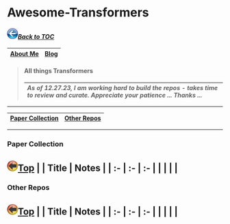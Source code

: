 # Awesome-Transformers
#### _[<img src="images/back_button_2.png" width="25" height="25">Back to TOC](https://github.com/xsankar/Awesome-Awesome-LLM)_
| [About Me](https://www.linkedin.com/in/ksankar) | [Blog](https://ksankar.medium.com) |
| :- | :- |
> #### All things Transformers
> |***As of 12.27.23, I am working hard to build the repos - takes time to review and curate. Appreciate your patience ... Thanks ...***|
> | :- |
> 
---
| [Paper Collection](#paper-collection) | [Other Repos](#other-repos) |
| :-: | :-: | 
---
### Paper Collection
[<img src="images/back_button.png" width="25" height="25">Top](#mback-to-toc)
| | Title | Notes |
| :- | :- | :- |
| | | |
---
### Other Repos
[<img src="images/back_button.png" width="25" height="25">Top](#mback-to-toc)
| | Title | Notes |
| :- | :- | :- |
| | | |
---
